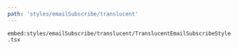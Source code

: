 ```yaml
---
path: 'styles/emailSubscribe/translucent'
---
```


`embed:styles/emailSubscribe/translucent/TranslucentEmailSubscribeStyle.tsx`

